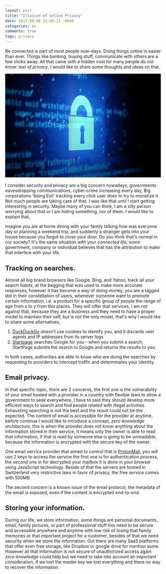 ```yaml
---
layout: post
title: "Illusion of online Privacy"
date: 2017-08-08 21:40:11 -0600
categories: en
comments: true
tags: privacy
---
```

Be connected is part of most people now-days. Doing things online is easier than ever. Things like banking, buying stuff, communicate with others are a few clicks away. All that came with a hidden cost for many people do not know: *lost of privacy*. I would like to share some thoughts and ideas on that.    

<!-- more -->
![Illusion of Privacy][Privacy]

I consider security and privacy are a big concern nowadays, governments eavesdropping communications, cyber-crime increasing every day, Big corporations 'being Evil' tracking every click user does to try to monetize it. Not much people are taking care of that. I was like that until I start getting interesting in security. Maybe many of you can think, I am a silly person worrying about that or I am hiding something, nor of them. I would like to explain that,

Imagine you are at home dining with your family talking how was everyone day or planning a weekend trip, and suddenly a stranger gets into your house because you forgot to close your door. Do you think that's normal in our society? It's  the same situation with your *connected life*, some government, company or individual believes that has the attribution to make that interfere with your life.

## Tracking on searches.
Almost all big brand browsers like Google, Bing, and Yahoo, track all your search habits, at the begging that was used to make more accurate responses, however it has become a way of doing money, you are a tagged dot in their constellation of users, whenever someone want to promote certain information, i.e. a product for a specific group of people the range of age from x to y from this places. They will offer that services, I am not against that, because they are a business and they need to have a proper model to maintain their self, but is not the only model, that's why I would like to share some alternatives, 

1. [DuckDuckGo][1] doesn’t use cookies to identify you, and it discards user agents and IP addresses from its server logs
2. [Startpage][2] searches Google for you – when you submit a search, StartPage submits the search to Google and returns the results to you.

In both cases, authorities are able to know who are doing the searches by requesting to providers to intercept traffic and determinates your identity.

##  Email privacy.

In that specific topic, there are 2 concerns, the first one is the vulnerability of your email hosted with a provider in a country with flexible laws to allow a government to seek everywhere, I have to said they should develop more efficient ways to search and find people related with illegal activities. Exhausting searching is not the best and the result could not be the expected. The content of email is accessible for the provider at anytime, before continue I would like to introduce a concept, *zero-knowledge architecture*, this is when the provider does not know anything about the information stored in their service, It means only the owner is able to read that information, if that is read by someone else is going to be unreadable, because the information is encrypted with the secure key of the owner. 

One email service provider that aimed to control that is [ProtonMail][3], you will use 2 keys to access the service the first one is for authentication process, the second one in for decrypted your mailbox it is done in your browser using JavaScript technology. Beside of that the servers are hosted in Switzerland very restrictive laws in favor of privacy, the free service comes with 500MB. 

The second concern is a known issue of the email protocol, the metadata of the email is exposed, even if the content is encrypted end-to-end. 

## Storing your information.

During our life, we store information, some things are personal documents, email, family pictures, or part of professional stuff this need to be secure and accessible anywhere and anytime with low risk of losing that family memories or that important project for a customer, besides of that we need security when we store the information. Out there are many SaaS platforms that offer even free storage, like Dropbox or google drive for mention some. However all that information is not secure of unauthorized access again *zero-knowledge* could help but we need to take into account an important consideration, if we lost the master key we lost everything and there no way to recover the information.  

[1]:https://duckduckgo.com/
[2]:https://startpage.com/
[3]:https://protonmail.com/
[Privacy]:/img/privacy.jpg "Privacy"
